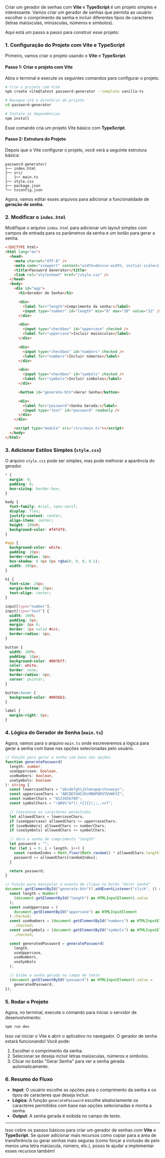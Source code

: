 Criar um gerador de senhas com **Vite** e **TypeScript** é um projeto simples e interessante. Vamos criar um gerador de senhas que permita ao usuário escolher o comprimento da senha e incluir diferentes tipos de caracteres (letras maiúsculas, minúsculas, números e símbolos).

Aqui está um passo a passo para construir esse projeto:

### 1. **Configuração do Projeto com Vite e TypeScript**

Primeiro, vamos criar o projeto usando o **Vite** e **TypeScript**.

#### Passo 1: Criar o projeto com Vite

Abra o terminal e execute os seguintes comandos para configurar o projeto.

```bash
# Crie o projeto com Vite
npm create vite@latest password-generator --template vanilla-ts

# Navegue até o diretório do projeto
cd password-generator

# Instale as dependências
npm install
```

Esse comando cria um projeto Vite básico com **TypeScript**.

#### Passo 2: Estrutura do Projeto

Depois que o Vite configurar o projeto, você verá a seguinte estrutura básica:

```
password-generator/
├── index.html
├── src/
│   ├── main.ts
├── style.css
├── package.json
└── tsconfig.json
```

Agora, vamos editar esses arquivos para adicionar a funcionalidade de **geração de senha**.

### 2. **Modificar o `index.html`**

Modifique o arquivo `index.html` para adicionar um layout simples com campos de entrada para os parâmetros da senha e um botão para gerar a senha.

```html
<!DOCTYPE html>
<html lang="en">
  <head>
    <meta charset="UTF-8" />
    <meta name="viewport" content="width=device-width, initial-scale=1.0" />
    <title>Password Generator</title>
    <link rel="stylesheet" href="/style.css" />
  </head>
  <body>
    <div id="app">
      <h1>Gerador de Senha</h1>

      <div>
        <label for="length">Comprimento da senha:</label>
        <input type="number" id="length" min="8" max="20" value="12" />
      </div>

      <div>
        <input type="checkbox" id="uppercase" checked />
        <label for="uppercase">Incluir maiúsculas</label>
      </div>

      <div>
        <input type="checkbox" id="numbers" checked />
        <label for="numbers">Incluir números</label>
      </div>

      <div>
        <input type="checkbox" id="symbols" checked />
        <label for="symbols">Incluir símbolos</label>
      </div>

      <button id="generate-btn">Gerar Senha</button>

      <div>
        <label for="password">Senha Gerada:</label>
        <input type="text" id="password" readonly />
      </div>
    </div>

    <script type="module" src="/src/main.ts"></script>
  </body>
</html>
```

### 3. **Adicionar Estilos Simples (`style.css`)**

O arquivo `style.css` pode ser simples, mas pode melhorar a aparência do gerador.

```css
* {
  margin: 0;
  padding: 0;
  box-sizing: border-box;
}

body {
  font-family: Arial, sans-serif;
  display: flex;
  justify-content: center;
  align-items: center;
  height: 100vh;
  background-color: #f4f4f9;
}

#app {
  background-color: white;
  padding: 20px;
  border-radius: 8px;
  box-shadow: 0 4px 8px rgba(0, 0, 0, 0.1);
  width: 300px;
}

h1 {
  font-size: 24px;
  margin-bottom: 20px;
  text-align: center;
}

input[type="number"],
input[type="text"] {
  width: 100%;
  padding: 8px;
  margin: 8px 0;
  border: 1px solid #ccc;
  border-radius: 4px;
}

button {
  width: 100%;
  padding: 10px;
  background-color: #007bff;
  color: white;
  border: none;
  border-radius: 4px;
  cursor: pointer;
}

button:hover {
  background-color: #0056b3;
}

label {
  margin-right: 8px;
}
```

### 4. **Lógica do Gerador de Senha (`main.ts`)**

Agora, vamos para o arquivo `main.ts` onde escreveremos a lógica para gerar a senha com base nas opções selecionadas pelo usuário.

```typescript
// Função para gerar a senha com base nas opções
function generatePassword(
  length: number,
  useUppercase: boolean,
  useNumbers: boolean,
  useSymbols: boolean
): string {
  const lowercaseChars = "abcdefghijklmnopqrstuvwxyz";
  const uppercaseChars = "ABCDEFGHIJKLMNOPQRSTUVWXYZ";
  const numberChars = "0123456789";
  const symbolChars = "!@#$%^&*()_+[]{}|;:,.<>?";

  // Concatena os caracteres permitidos
  let allowedChars = lowercaseChars;
  if (useUppercase) allowedChars += uppercaseChars;
  if (useNumbers) allowedChars += numberChars;
  if (useSymbols) allowedChars += symbolChars;

  // Gera a senha de comprimento "length"
  let password = "";
  for (let i = 0; i < length; i++) {
    const randomIndex = Math.floor(Math.random() * allowedChars.length);
    password += allowedChars[randomIndex];
  }

  return password;
}

// Função para manipular o evento de clique no botão "Gerar Senha"
document.getElementById("generate-btn")?.addEventListener("click", () => {
  const length = Number(
    (document.getElementById("length") as HTMLInputElement).value
  );
  const useUppercase = (
    document.getElementById("uppercase") as HTMLInputElement
  ).checked;
  const useNumbers = (document.getElementById("numbers") as HTMLInputElement)
    .checked;
  const useSymbols = (document.getElementById("symbols") as HTMLInputElement)
    .checked;

  const generatedPassword = generatePassword(
    length,
    useUppercase,
    useNumbers,
    useSymbols
  );

  // Exibe a senha gerada no campo de texto
  (document.getElementById("password") as HTMLInputElement).value =
    generatedPassword;
});
```

### 5. **Rodar o Projeto**

Agora, no terminal, execute o comando para iniciar o servidor de desenvolvimento:

```bash
npm run dev
```

Isso vai iniciar o Vite e abrir o aplicativo no navegador. O gerador de senha estará funcionando! Você pode:

1. Escolher o comprimento da senha.
2. Selecionar se deseja incluir letras maiúsculas, números e símbolos.
3. Clicar no botão "Gerar Senha" para ver a senha gerada automaticamente.

### 6. **Resumo do Fluxo**

- **Input**: O usuário escolhe as opções para o comprimento da senha e os tipos de caracteres que deseja incluir.
- **Lógica**: A função `generatePassword` escolhe aleatoriamente os caracteres permitidos com base nas opções selecionadas e monta a senha.
- **Output**: A senha gerada é exibida no campo de texto.

---

Isso cobre os passos básicos para criar um gerador de senhas com **Vite** e **TypeScript**. Se quiser adicionar mais recursos como copiar para a área de transferência ou gerar senhas mais seguras (como forçar a inclusão de pelo menos uma letra maiúscula, número, etc.), posso te ajudar a implementar esses recursos também!
